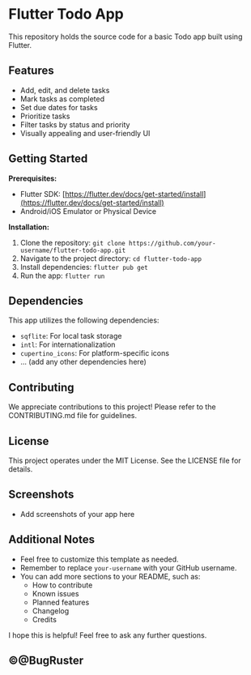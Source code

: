 # Flutter Todo App

This repository holds the source code for a basic Todo app built using Flutter.

## Features

* Add, edit, and delete tasks
* Mark tasks as completed
* Set due dates for tasks
* Prioritize tasks
* Filter tasks by status and priority
* Visually appealing and user-friendly UI

## Getting Started

**Prerequisites:**

* Flutter SDK: [https://flutter.dev/docs/get-started/install](https://flutter.dev/docs/get-started/install)
* Android/iOS Emulator or Physical Device

**Installation:**

1. Clone the repository: `git clone https://github.com/your-username/flutter-todo-app.git`
2. Navigate to the project directory: `cd flutter-todo-app`
3. Install dependencies: `flutter pub get`
4. Run the app: `flutter run`

## Dependencies

This app utilizes the following dependencies:

* `sqflite`: For local task storage
* `intl`: For internationalization
* `cupertino_icons`: For platform-specific icons
* ... (add any other dependencies here)

## Contributing

We appreciate contributions to this project! Please refer to the CONTRIBUTING.md file for guidelines.

## License

This project operates under the MIT License. See the LICENSE file for details.

## Screenshots

* Add screenshots of your app here

## Additional Notes

* Feel free to customize this template as needed.
* Remember to replace `your-username` with your GitHub username.
* You can add more sections to your README, such as:
    * How to contribute
    * Known issues
    * Planned features
    * Changelog
    * Credits

I hope this is helpful! Feel free to ask any further questions.



## ©@BugRuster
